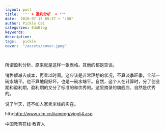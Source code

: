 ```yaml
---
layout: post  
title:  '"' + 盈利分析  + '"'
date:  2010-07-13 09:37 + ":00" 
author: Pickle Cai  
categories: EduBlog  
keywords: 
description:   
tags:	pickle   
cover:  "/assets/cover.jpeg"  

---  
```

    
所谓盈利分析，原来就是这样一张表格。其他的都是空谈。

销售额减去成本，再乘以时间。这应该是非常理想的状况，不算淡季旺季，全部一碗水端平。也不算地段好坏，也是一碗水端平。自然，这个人在计算时，分了创业期和盈利期，盈利期的又分了标准的和优秀的。这里摘录的旗舰店，自然是优秀的。





说了半天，还不如人家卖米线的实在。



http:http://www.xlm.cn/jiameng/yingli4.asp





		    
 中国教育在线·教育人

